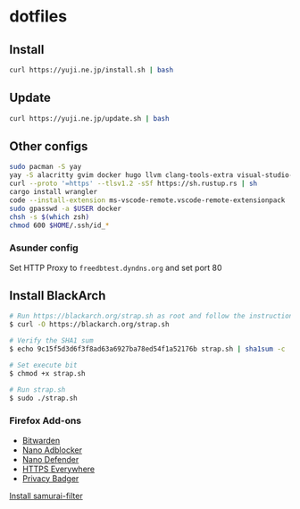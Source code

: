 # dotfiles

## Install

``` bash
curl https://yuji.ne.jp/install.sh | bash
```

## Update

``` bash
curl https://yuji.ne.jp/update.sh | bash
```

## Other configs

``` bash
sudo pacman -S yay
yay -S alacritty gvim docker hugo llvm clang-tools-extra visual-studio-code-bin fcitx-mozc fcitx-im kcm-fcitx veracrypt balena-etcher asunder typora
curl --proto '=https' --tlsv1.2 -sSf https://sh.rustup.rs | sh
cargo install wrangler
code --install-extension ms-vscode-remote.vscode-remote-extensionpack
sudo gpasswd -a $USER docker
chsh -s $(which zsh)
chmod 600 $HOME/.ssh/id_*
```

### Asunder config

Set HTTP Proxy to `freedbtest.dyndns.org` and set port 80

## Install BlackArch

``` bash
# Run https://blackarch.org/strap.sh as root and follow the instructions.
$ curl -O https://blackarch.org/strap.sh

# Verify the SHA1 sum
$ echo 9c15f5d3d6f3f8ad63a6927ba78ed54f1a52176b strap.sh | sha1sum -c

# Set execute bit
$ chmod +x strap.sh

# Run strap.sh
$ sudo ./strap.sh 
```

### Firefox Add-ons

- [Bitwarden](https://addons.mozilla.org/firefox/addon/bitwarden-password-manager/)
- [Nano Adblocker](https://addons.mozilla.org/firefox/addon/nano-adblocker-firefox/)
- [Nano Defender](https://addons.mozilla.org/firefox/addon/nano-defender-firefox/)
- [HTTPS Everywhere](https://addons.mozilla.org/firefox/addon/https-everywhere/)
- [Privacy Badger](https://addons.mozilla.org/firefox/addon/privacy-badger17/)

[Install samurai-filter](https://subscribe.adblockplus.org/?location=https://raw.githubusercontent.com/yujixr/samurai-filter/master/list.txt&title=samurai-filter)
